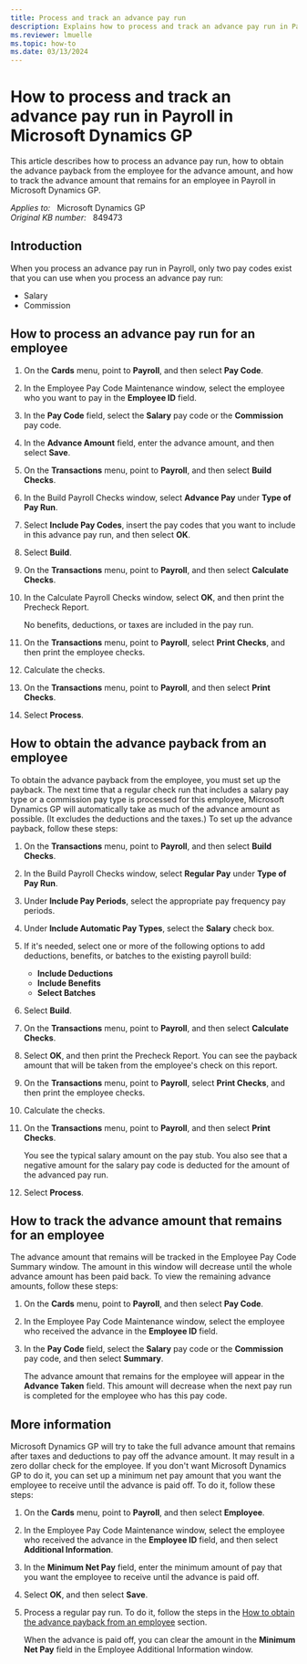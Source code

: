 ```yaml
---
title: Process and track an advance pay run
description: Explains how to process and track an advance pay run in Payroll.
ms.reviewer: lmuelle
ms.topic: how-to
ms.date: 03/13/2024
---
```

# How to process and track an advance pay run in Payroll in Microsoft Dynamics GP

This article describes how to process an advance pay run, how to obtain the advance payback from the employee for the advance amount, and how to track the advance amount that remains for an employee in Payroll in Microsoft Dynamics GP.

_Applies to:_ &nbsp; Microsoft Dynamics GP  
_Original KB number:_ &nbsp; 849473

## Introduction

When you process an advance pay run in Payroll, only two pay codes exist that you can use when you process an advance pay run:

- Salary
- Commission

## How to process an advance pay run for an employee

1. On the **Cards** menu, point to **Payroll**, and then select **Pay Code**.
2. In the Employee Pay Code Maintenance window, select the employee who you want to pay in the **Employee ID** field.
3. In the **Pay Code** field, select the **Salary** pay code or the **Commission** pay code.
4. In the **Advance Amount** field, enter the advance amount, and then select **Save**.
5. On the **Transactions** menu, point to **Payroll**, and then select **Build Checks**.
6. In the Build Payroll Checks window, select **Advance Pay** under **Type of Pay Run**.
7. Select **Include Pay Codes**, insert the pay codes that you want to include in this advance pay run, and then select **OK**.
8. Select **Build**.
9. On the **Transactions** menu, point to **Payroll**, and then select **Calculate Checks**.
10. In the Calculate Payroll Checks window, select **OK**, and then print the Precheck Report.

    No benefits, deductions, or taxes are included in the pay run.
11. On the **Transactions** menu, point to **Payroll**, select **Print Checks**, and then print the employee checks.
12. Calculate the checks.
13. On the **Transactions** menu, point to **Payroll**, and then select **Print Checks**.
14. Select **Process**.

## How to obtain the advance payback from an employee

To obtain the advance payback from the employee, you must set up the payback. The next time that a regular check run that includes a salary pay type or a commission pay type is processed for this employee, Microsoft Dynamics GP will automatically take as much of the advance amount as possible. (It excludes the deductions and the taxes.) To set up the advance payback, follow these steps:

1. On the **Transactions** menu, point to **Payroll**, and then select **Build Checks**.
2. In the Build Payroll Checks window, select **Regular Pay** under **Type of Pay Run**.
3. Under **Include Pay Periods**, select the appropriate pay frequency pay periods.
4. Under **Include Automatic Pay Types**, select the **Salary** check box.
5. If it's needed, select one or more of the following options to add deductions, benefits, or batches to the existing payroll build:

    - **Include Deductions**  
    - **Include Benefits**  
    - **Select Batches**
6. Select **Build**.
7. On the **Transactions** menu, point to **Payroll**, and then select **Calculate Checks**.
8. Select **OK**, and then print the Precheck Report. You can see the payback amount that will be taken from the employee's check on this report.
9. On the **Transactions** menu, point to **Payroll**, select **Print Checks**, and then print the employee checks.
10. Calculate the checks.
11. On the **Transactions** menu, point to **Payroll**, and then select **Print Checks**.

    You see the typical salary amount on the pay stub. You also see that a negative amount for the salary pay code is deducted for the amount of the advanced pay run.
12. Select **Process**.

## How to track the advance amount that remains for an employee

The advance amount that remains will be tracked in the Employee Pay Code Summary window. The amount in this window will decrease until the whole advance amount has been paid back. To view the remaining advance amounts, follow these steps:

1. On the **Cards** menu, point to **Payroll**, and then select **Pay Code**.
2. In the Employee Pay Code Maintenance window, select the employee who received the advance in the **Employee ID** field.
3. In the **Pay Code** field, select the **Salary** pay code or the **Commission** pay code, and then select **Summary**.

    The advance amount that remains for the employee will appear in the **Advance Taken** field. This amount will decrease when the next pay run is completed for the employee who has this pay code.

## More information

Microsoft Dynamics GP will try to take the full advance amount that remains after taxes and deductions to pay off the advance amount. It may result in a zero dollar check for the employee. If you don't want Microsoft Dynamics GP to do it, you can set up a minimum net pay amount that you want the employee to receive until the advance is paid off. To do it, follow these steps:

1. On the **Cards** menu, point to **Payroll**, and then select **Employee**.
2. In the Employee Pay Code Maintenance window, select the employee who received the advance in the **Employee ID** field, and then select **Additional Information**.
3. In the **Minimum Net Pay** field, enter the minimum amount of pay that you want the employee to receive until the advance is paid off.
4. Select **OK**, and then select **Save**.
5. Process a regular pay run. To do it, follow the steps in the [How to obtain the advance payback from an employee](#how-to-obtain-the-advance-payback-from-an-employee) section.

    When the advance is paid off, you can clear the amount in the **Minimum Net Pay** field in the Employee Additional Information window.
